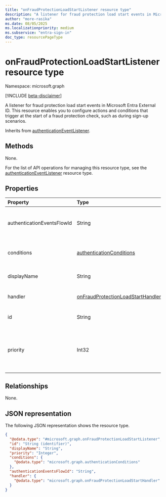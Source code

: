 ```yaml
---
title: "onFraudProtectionLoadStartListener resource type"
description: "A listener for fraud protection load start events in Microsoft Entra External ID"
author: "more-rasika"
ms.date: 08/05/2025
ms.localizationpriority: medium
ms.subservice: "entra-sign-in"
doc_type: resourcePageType
---
```


# onFraudProtectionLoadStartListener resource type

Namespace: microsoft.graph

[!INCLUDE [beta-disclaimer](../../includes/beta-disclaimer.md)]

A listener for fraud protection load start events in Microsoft Entra External ID. This resource enables you to configure actions and conditions that trigger at the start of a fraud protection check, such as during sign-up scenarios.


Inherits from [authenticationEventListener](../resources/authenticationeventlistener.md).


## Methods
 None.

  For the list of API operations for managing this resource type, see the [authenticationEventListener](../resources/authenticationeventlistener.md) resource type.

## Properties
|Property|Type|Description|
|:---|:---|:---|
|authenticationEventsFlowId|String|The identifier of the authentication events flow associated with this listener. Inherited from [authenticationEventListener](../resources/authenticationeventlistener.md).|
|conditions|[authenticationConditions](../resources/authenticationconditions.md)|Defines the conditions under which this listener is triggered. Inherited from [authenticationEventListener](../resources/authenticationeventlistener.md).|
|displayName|String|The display name of the listener. Inherited from [authenticationEventListener](../resources/authenticationeventlistener.md).|
|handler|[onFraudProtectionLoadStartHandler](../resources/onfraudprotectionloadstarthandler.md)| Configuration for what to invoke if the event resolves to this listener.|
|id|String|The unique identifier of the listener. Inherited from [entity](../resources/entity.md).|
|priority|Int32|Indicates the execution priority of the listener relative to other listeners. Between 0 (lower priority) and 1000 (higher priority). Inherited from [authenticationEventListener](../resources/authenticationeventlistener.md).|

## Relationships
None.

## JSON representation
The following JSON representation shows the resource type.
<!-- {
  "blockType": "resource",
  "keyProperty": "id",
  "@odata.type": "microsoft.graph.onFraudProtectionLoadStartListener",
  "baseType": "microsoft.graph.authenticationEventListener",
  "openType": false
}
-->
``` json
{
  "@odata.type": "#microsoft.graph.onFraudProtectionLoadStartListener",
  "id": "String (identifier)",
  "displayName": "String",
  "priority": "Integer",
  "conditions": {
    "@odata.type": "microsoft.graph.authenticationConditions"
  },
  "authenticationEventsFlowId": "String",
  "handler": {
    "@odata.type": "microsoft.graph.onFraudProtectionLoadStartHandler"
  }
}
```

